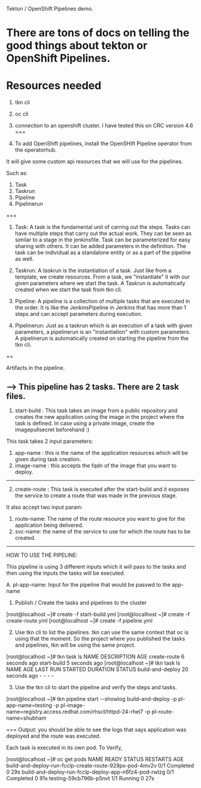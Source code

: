 Tekton  / OpenShift Pipelines demo.

There are tons of docs on telling the good things about tekton or OpenShift Pipelines.
===
Resources needed
===
1. tkn cli
2. oc cli
3. connection to an openshift cluster. I have tested this on CRC version 4.6
===


1. To add OpenShift pipelines, install the OpenSHift Pipeline operator from the operatorhub.

It will give some custom api resources that we will use for the pipelines.

Such as:

1. Task
2. Taskrun
3. Pipeline
4. Pipelinerun

===

1. Task: A task is the fundamental unit of carring out the steps. Tasks can have multiple steps that carry out the actual work. They can be seen as similar to a stage in the jenkinsfile. Task can be parameterized for easy sharing with others. It can be added parameters in the definition. The task can be individual as a standalone entity or as a part of the pipeline as well.

2. Taskrun: A taskrun is the instantiation of a task. Just like from a template, we create resources. From a task, we "instantiate" it with our given parameters where we start the task. A Taskrun is automatically created when we start the task from tkn cli. 

3. Pipeline: A pipeline is a collection of multiple tasks that are executed in the order. It is like the JenkinsPipeline in Jenkins that has more than 1 steps and can accept parameters during execution.

4. Pipelinerun: Just as a taskrun which is an execution of a task with given parameters, a pipelinerun is an "instantiation" with custom parameters. A pipelinerun is automatically created on starting the pipeline from the tkn cli. 

==

Artifacts in the pipeline.

--> This pipeline has 2 tasks. There are 2 task files. 
----------------
1. start-build : This task takes an image from a public repository and creates the new application using the image in the project where the task is defined.
In case using a private image, create the imagepullsecret beforehand :)

This task takes 2 input parameters:

1. app-name : this is the name of the application resources which will be given during task creation.
2. image-name : this accepts the fqdn of the image that you want to deploy. 
----------------

2. create-route : This task is executed after the start-build and it exposes the service to create a route that was made in the previous stage. 

It also accept two input param:

1. route-name: The name of the route resource you want to give for the application being delivered.
2. svc-name: the name of the service to use for which the route has to be created.
----------------

HOW TO USE THE PIPELINE:

This pipeline is using 3 different inputs which it will pass to the tasks and then using the inputs the tasks will be executed.

A. pl-app-name: Input for the pipeline that would be passwd to the app-name 


1. Publish / Create the tasks and pipelines to the cluster

[root@localhost ~]#  create -f start-build.yml 
[root@localhost ~]#  create -f create-route.yml 
[root@localhost ~]#  create -f pipeline.yml


2. Use tkn cli to list the pipelines. tkn can use the same context that oc is using that the moment. So the project where you published the tasks and pipelines, tkn will be using the same project. 

[root@localhost ~]#  tkn task ls
NAME           DESCRIPTION   AGE
create-route                 6 seconds ago
start-build                  5 seconds ago
[root@localhost ~]#  tkn task ls
NAME               AGE              LAST RUN                     STARTED         DURATION     STATUS
build-and-deploy   20 seconds ago   -                            -               -            -


3. Use the tkn cli to start the pipeline and verify the steps and tasks.

[root@localhost ~]# tkn pipeline start --showlog build-and-deploy -p pl-app-name=testing -p pl-image-name=registry.access.redhat.com/rhscl/httpd-24-rhel7 -p pl-route-name=shubham


===
Output: you should be able to see the logs that says application was deployed and the route was executed.

Each task is executed in its own pod. To Verify,

[root@localhost ~]# oc get pods 
NAME                                                      READY   STATUS      RESTARTS   AGE
build-and-deploy-run-fcclp-create-route-929px-pod-4mv2v   0/1     Completed   0          29s
build-and-deploy-run-fcclp-deploy-app-n6fz4-pod-rwlzg     0/1     Completed   0          91s
testing-59cb796b-p5nvt                                    1/1     Running     0          27s

